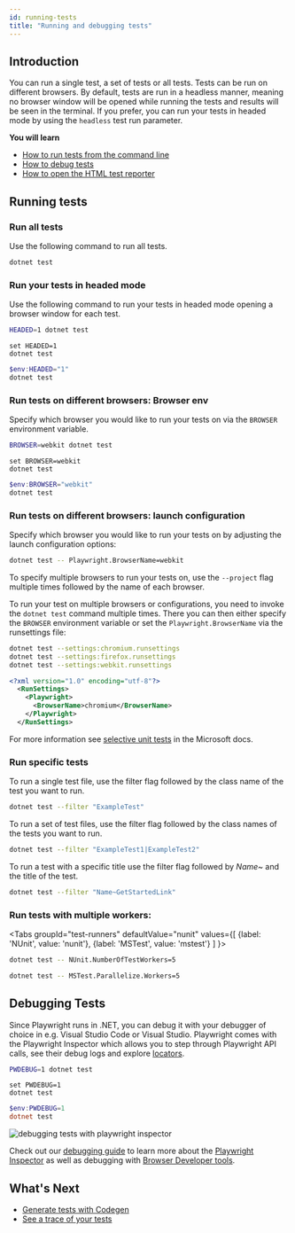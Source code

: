 ```yaml
---
id: running-tests
title: "Running and debugging tests"
---
```


## Introduction

You can run a single test, a set of tests or all tests. Tests can be run on different browsers. By default, tests are run in a headless manner, meaning no browser window will be opened while running the tests and results will be seen in the terminal. If you prefer, you can run your tests in headed mode by using the `headless` test run parameter.

**You will learn**

- [How to run tests from the command line](/running-tests.md#command-line)
- [How to debug tests](/running-tests.md#debugging-tests)
- [How to open the HTML test reporter](/running-tests.md#test-reports)


## Running tests

### Run all tests

Use the following command to run all tests.

```bash
dotnet test
```

### Run your tests in headed mode

Use the following command to run your tests in headed mode opening a browser window for each test.

```bash tab=bash-bash lang=csharp
HEADED=1 dotnet test
```

```batch tab=bash-batch lang=csharp
set HEADED=1
dotnet test
```

```powershell tab=bash-powershell lang=csharp
$env:HEADED="1"
dotnet test
```

### Run tests on different browsers: Browser env

Specify which browser you would like to run your tests on via the `BROWSER` environment variable.

```bash tab=bash-bash lang=csharp
BROWSER=webkit dotnet test
```

```batch tab=bash-batch lang=csharp
set BROWSER=webkit
dotnet test
```

```powershell tab=bash-powershell lang=csharp
$env:BROWSER="webkit"
dotnet test
```

### Run tests on different browsers: launch configuration

Specify which browser you would like to run your tests on by adjusting the launch configuration options:

```bash
dotnet test -- Playwright.BrowserName=webkit
```

To specify multiple browsers to run your tests on, use the `--project` flag multiple times followed by the name of each browser.

To run your test on multiple browsers or configurations, you need to invoke the `dotnet test` command multiple times. There you can then either specify the `BROWSER` environment variable or set the `Playwright.BrowserName` via the runsettings file:

```bash
dotnet test --settings:chromium.runsettings
dotnet test --settings:firefox.runsettings
dotnet test --settings:webkit.runsettings
```

```xml
<?xml version="1.0" encoding="utf-8"?>
  <RunSettings>
    <Playwright>
      <BrowserName>chromium</BrowserName>
    </Playwright>
  </RunSettings>
```

For more information see [selective unit tests](https://docs.microsoft.com/en-us/dotnet/core/testing/selective-unit-tests?pivots=mstest) in the Microsoft docs.

### Run specific tests

To run a single test file, use the filter flag followed by the class name of the test you want to run.

```bash
dotnet test --filter "ExampleTest"
```

To run a set of test files, use the filter flag followed by the class names of the tests you want to run.

```bash
dotnet test --filter "ExampleTest1|ExampleTest2"
```

To run a test with a specific title use the filter flag followed by *Name~* and the title of the test.

```bash
dotnet test --filter "Name~GetStartedLink"
```

### Run tests with multiple workers:

<Tabs
  groupId="test-runners"
  defaultValue="nunit"
  values={[
    {label: 'NUnit', value: 'nunit'},
    {label: 'MSTest', value: 'mstest'}
  ]
}>
<TabItem value="nunit">

```bash
dotnet test -- NUnit.NumberOfTestWorkers=5
```

</TabItem>
<TabItem value="mstest">

```bash
dotnet test -- MSTest.Parallelize.Workers=5
```

</TabItem>
</Tabs>

## Debugging Tests

Since Playwright runs in .NET, you can debug it with your debugger of choice in e.g. Visual Studio Code or Visual Studio. Playwright comes with the Playwright Inspector which allows you to step through Playwright API calls, see their debug logs and explore [locators](./locators.md).

```bash tab=bash-bash lang=csharp
PWDEBUG=1 dotnet test
```

```batch tab=bash-batch lang=csharp
set PWDEBUG=1
dotnet test
```

```powershell tab=bash-powershell lang=csharp
$env:PWDEBUG=1
dotnet test
```

![debugging tests with playwright inspector](https://github.com/microsoft/playwright/assets/13063165/a1e758d3-d379-414f-be0b-7339f12bb635)

Check out our [debugging guide](./debug.md) to learn more about the [Playwright Inspector](./debug.md#playwright-inspector) as well as debugging with [Browser Developer tools](./debug.md#browser-developer-tools).


## What's Next

- [Generate tests with Codegen](./codegen.md)
- [See a trace of your tests](./trace-viewer-intro.md)
